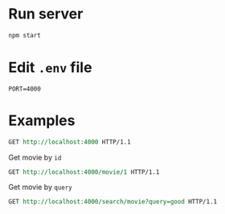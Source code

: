 # Run server

```sh
npm start
```

# Edit `.env` file

```
PORT=4000
```

# Examples

```rest
GET http://localhost:4000 HTTP/1.1
```

Get movie by `id`
```rest
GET http://localhost:4000/movie/1 HTTP/1.1
```

Get movie by `query`
```rest
GET http://localhost:4000/search/movie?query=good HTTP/1.1
```
